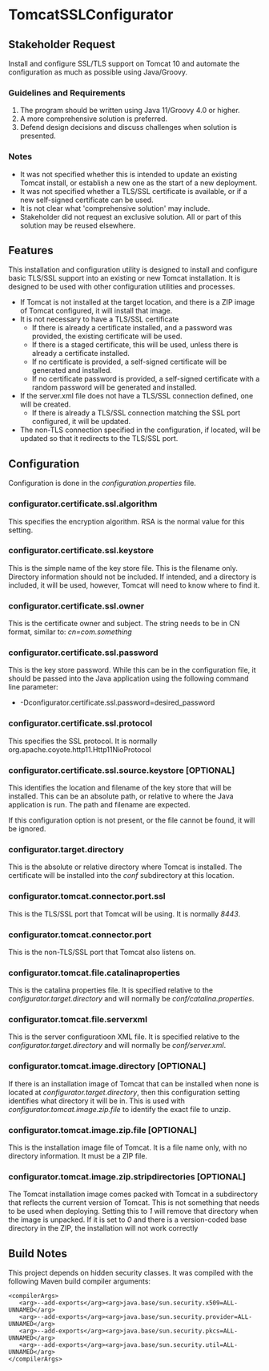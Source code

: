 # TomcatSSLConfigurator

## Stakeholder Request

Install and configure SSL/TLS support on Tomcat 10 and automate the configuration as much as possible using Java/Groovy.

### Guidelines and Requirements

1. The program should be written using Java 11/Groovy 4.0 or higher.
2. A more comprehensive solution is preferred.
3. Defend design decisions and discuss challenges when solution is presented.

### Notes

* It was not specified whether this is intended to update an existing Tomcat install, or establish a new one as the start of a new deployment.
* It was not specified whether a TLS/SSL certificate is available, or if a new self-signed certificate can be used.
* It is not clear what 'comprehensive solution' may include.
* Stakeholder did not request an exclusive solution. All or part of this solution may be reused elsewhere.

## Features

This installation and configuration utility is designed to install and configure basic TLS/SSL support into an existing or
new Tomcat installation. It is designed to be used with other configuration utilities and processes.

* If Tomcat is not installed at the target location, and there is a ZIP image of Tomcat configured, it will install that image.
* It is not necessary to have a TLS/SSL certificate
  * If there is already a certificate installed, and a password was provided, the existing certificate will be used.
  * If there is a staged certificate, this will be used, unless there is already a certificate installed.
  * If no certificate is provided, a self-signed certificate will be generated and installed.
  * If no certificate password is provided, a self-signed certificate with a random password will be generated and installed.
* If the server.xml file does not have a TLS/SSL connection defined, one will be created.
  * If there is already a TLS/SSL connection matching the SSL port configured, it will be updated.
* The non-TLS connection specified in the configuration, if located, will be updated so that it redirects to the TLS/SSL port.
  
## Configuration

Configuration is done in the _configuration.properties_ file.

### configurator.certificate.ssl.algorithm

This specifies the encryption algorithm.  RSA is the normal value for this setting.

### configurator.certificate.ssl.keystore

This is the simple name of the key store file. This is the filename only. Directory information should not be included.
If intended, and a directory is included, it will be used, however, Tomcat will need to know where to find it.

### configurator.certificate.ssl.owner

This is the certificate owner and subject. The string needs to be in CN format, similar to: _cn=com.something_


### configurator.certificate.ssl.password

This is the key store password. While this can be in the configuration file, it should be passed into the Java application using the following command line parameter:

* -Dconfigurator.certificate.ssl.password=desired_password


### configurator.certificate.ssl.protocol

This specifies the SSL protocol. It is normally org.apache.coyote.http11.Http11NioProtocol

### configurator.certificate.ssl.source.keystore  [OPTIONAL]

This identifies the location and filename of the key store that will be installed. This can be an absolute path, or relative to where the Java application is run.  The path and filename are expected.

If this configuration option is not present, or the file cannot be found, it will be ignored.

### configurator.target.directory

This is the absolute or relative directory where Tomcat is installed.  The certificate will be installed into the _conf_ subdirectory at this location.



### configurator.tomcat.connector.port.ssl

This is the TLS/SSL port that Tomcat will be using.  It is normally _8443_.

### configurator.tomcat.connector.port

This is the non-TLS/SSL port that Tomcat also listens on.  

### configurator.tomcat.file.catalinaproperties

This is the catalina properties file. It is specified relative to the _configurator.target.directory_ and will normally be _conf/catalina.properties_.

### configurator.tomcat.file.serverxml

This is the server configuratioon XML file. It is specified relative to the _configurator.target.directory_ and will normally be _conf/server.xml_.

### configurator.tomcat.image.directory [OPTIONAL]

If there is an installation image of Tomcat that can be installed when none is located at _configurator.target.directory_, then this configuration setting identifies what directory it will be in.  This is used with _configurator.tomcat.image.zip.file_ to identify the exact file to unzip.


### configurator.tomcat.image.zip.file [OPTIONAL]

This is the installation image file of Tomcat. It is a file name only, with no directory information.  It must be a ZIP file.

### configurator.tomcat.image.zip.stripdirectories [OPTIONAL]

The Tomcat installation image comes packed with Tomcat in a subdirectory that reflects the current version of Tomcat. This is not something that needs to be used when deploying.  Setting this to _1_ will remove that directory when the image is unpacked.  If it is set to _0_ and there is a version-coded base directory in the ZIP, the installation will not work correctly


## Build Notes

This project depends on hidden security classes. It was compiled with the following Maven build compiler arguments:

    <compilerArgs>
       <arg>--add-exports</arg><arg>java.base/sun.security.x509=ALL-UNNAMED</arg>
       <arg>--add-exports</arg><arg>java.base/sun.security.provider=ALL-UNNAMED</arg>
       <arg>--add-exports</arg><arg>java.base/sun.security.pkcs=ALL-UNNAMED</arg>
       <arg>--add-exports</arg><arg>java.base/sun.security.util=ALL-UNNAMED</arg>
    </compilerArgs>
    
    